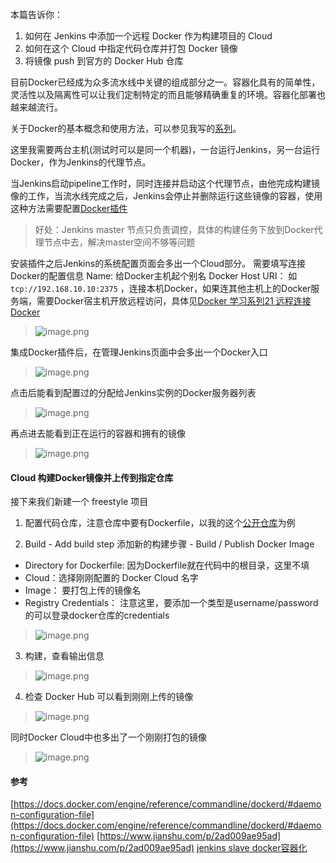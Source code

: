 本篇告诉你：
1. 如何在 Jenkins 中添加一个远程 Docker 作为构建项目的 Cloud 
2. 如何在这个 Cloud 中指定代码仓库并打包 Docker 镜像
3. 将镜像 push 到官方的 Docker Hub 仓库

目前Docker已经成为众多流水线中关键的组成部分之一。容器化具有的简单性，灵活性以及隔离性可以让我们定制特定的而且能够精确重复的环境。容器化部署也越来越流行。

关于Docker的基本概念和使用方法，可以参见我写的[系列](https://www.jianshu.com/nb/27940088)。

这里我需要两台主机(测试时可以是同一个机器)，一台运行Jenkins，另一台运行Docker，作为Jenkins的代理节点。

当Jenkins启动pipeline工作时，同时连接并启动这个代理节点，由他完成构建镜像的工作，当流水线完成之后，Jenkins会停止并删除运行这些镜像的容器，使用这种方法需要配置[Docker插件](https://github.com/jenkinsci/docker-plugin)

> 好处：Jenkins master 节点只负责调控，具体的构建任务下放到Docker代理节点中去，解决master空间不够等问题

安装插件之后Jenkins的系统配置页面会多出一个Cloud部分。
需要填写连接Docker的配置信息
Name: 给Docker主机起个别名
Docker Host URI： 如 `tcp://192.168.10.10:2375` ，连接本机Docker，如果连其他主机上的Docker服务端，需要Docker宿主机开放远程访问，具体见[Docker 学习系列21 远程连接Docker]([https://www.jianshu.com/p/90b10c6d729d](https://www.jianshu.com/p/90b10c6d729d)
)
> ![image.png](https://hexo-blog.pek3b.qingstor.com/upload_images/71414-f4ec2bce59d0ee51.png?imageMogr2/auto-orient/strip%7CimageView2/2/w/1240)

集成Docker插件后，在管理Jenkins页面中会多出一个Docker入口
> ![image.png](https://hexo-blog.pek3b.qingstor.com/upload_images/71414-445753b14661b058.png?imageMogr2/auto-orient/strip%7CimageView2/2/w/1240)

点击后能看到配置过的分配给Jenkins实例的Docker服务器列表
> ![image.png](https://hexo-blog.pek3b.qingstor.com/upload_images/71414-dc64e4ec0a66e443.png?imageMogr2/auto-orient/strip%7CimageView2/2/w/1240)

再点进去能看到正在运行的容器和拥有的镜像

> ![image.png](https://hexo-blog.pek3b.qingstor.com/upload_images/71414-b486164e0d72d04d.png?imageMogr2/auto-orient/strip%7CimageView2/2/w/1240)

#### Cloud 构建Docker镜像并上传到指定仓库
接下来我们新建一个 freestyle 项目

1. 配置代码仓库，注意仓库中要有Dockerfile，以我的这个[公开仓库](https://github.com/mafeifan/docker-express-demo)为例

2. Build - Add build step 添加新的构建步骤 - Build / Publish Docker Image

* Directory for Dockerfile: 因为Dockerfile就在代码中的根目录，这里不填
* Cloud：选择刚刚配置的 Docker Cloud 名字
* Image： 要打包上传的镜像名
*  Registry Credentials： 注意这里，要添加一个类型是username/password的可以登录docker仓库的credentials
> ![image.png](https://hexo-blog.pek3b.qingstor.com/upload_images/71414-166fb30323dc7d57.png?imageMogr2/auto-orient/strip%7CimageView2/2/w/1240)

3. 构建，查看输出信息

> ![image.png](https://hexo-blog.pek3b.qingstor.com/upload_images/71414-66d51c93000106f4.png?imageMogr2/auto-orient/strip%7CimageView2/2/w/1240)

4. 检查
Docker Hub 可以看到刚刚上传的镜像
> ![image.png](https://hexo-blog.pek3b.qingstor.com/upload_images/71414-9af5097fc19165dd.png?imageMogr2/auto-orient/strip%7CimageView2/2/w/1240)

同时Docker Cloud中也多出了一个刚刚打包的镜像

> ![image.png](https://hexo-blog.pek3b.qingstor.com/upload_images/71414-4830bce63f8e93bb.png?imageMogr2/auto-orient/strip%7CimageView2/2/w/1240)

#### 参考
[https://docs.docker.com/engine/reference/commandline/dockerd/#daemon-configuration-file](https://docs.docker.com/engine/reference/commandline/dockerd/#daemon-configuration-file)
[https://www.jianshu.com/p/2ad009ae95ad](https://www.jianshu.com/p/2ad009ae95ad)
[jenkins slave docker容器化](https://www.jianshu.com/p/40c7d82cb560)
